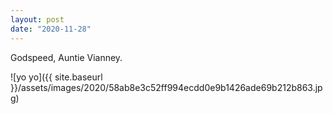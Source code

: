 ```yaml
---
layout: post
date: "2020-11-28"
---
```


Godspeed, Auntie Vianney.

![yo yo]({{ site.baseurl }}/assets/images/2020/58ab8e3c52ff994ecdd0e9b1426ade69b212b863.jpg)
